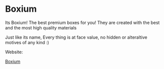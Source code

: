 # Boxium
<p>Its Boxium! The best premium boxes for you! They are created with the best and the most high quality materials</p>

<p>Just like its name, Every thing is at face value, no hidden or alteraltive motives of any kind :)</p>

<p>Website:<p> <a href="https://thechaoticking.github.io/Boxium/" target="_blank">Boxium</a>
